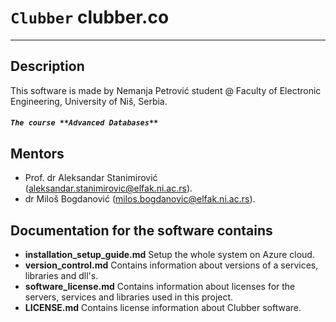 # ```Clubber``` **clubber.co**
****

## Description

This software is made by Nemanja Petrović student @ Faculty of Electronic Engineering, University of Niš, Serbia.

##### ```The course **Advanced Databases**```

## Mentors
- Prof. dr Aleksandar Stanimirović (aleksandar.stanimirovic@elfak.ni.ac.rs).
- dr Miloš Bogdanović (milos.bogdanovic@elfak.ni.ac.rs).

## Documentation for the software contains
- **installation\_setup\_guide.md** Setup the whole system on Azure cloud.
- **version_control.md** Contains information about versions of a services, libraries and dll's.
- **software_license.md** Contains information about licenses for the servers, services and libraries used in this project.
- **LICENSE.md** Contains license information about Clubber software.
 